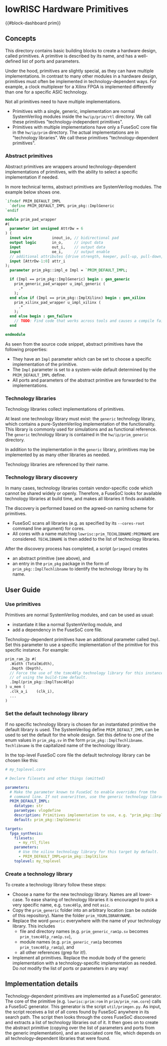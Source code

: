 # lowRISC Hardware Primitives

{{#block-dashboard prim}}

## Concepts

This directory contains basic building blocks to create a hardware design,
called primitives. A primitive is described by its name, and has a well-defined
list of ports and parameters.

Under the hood, primitives are slightly special, as they can have multiple
implementations. In contrast to many other modules in a hardware design,
primitives must often be implemented in technology-dependent ways. For example,
a clock multiplexer for a Xilinx FPGA is implemented differently than one for
a specific ASIC technology.

Not all primitives need to have multiple implementations.

* Primitives with a single, generic, implementation are normal SystemVerilog
  modules inside the `hw/ip/prim/rtl` directory. We call these primitives
  "technology-independent primitives".
* Primitives with multiple implementations have only a FuseSoC core file in the
  `hw/ip/prim` directory. The actual implementations are in "technology
  libraries". We call these primitives "technology-dependent primitives".

### Abstract primitives

Abstract primitives are wrappers around technology-dependent implementations of
primitives, with the ability to select a specific implementation if needed.

In more technical terms, abstract primitives are SystemVerilog modules. The
example below shows one.

```systemverilog
`ifndef PRIM_DEFAULT_IMPL
  `define PRIM_DEFAULT_IMPL prim_pkg::ImplGeneric
`endif

module prim_pad_wrapper
#(
  parameter int unsigned AttrDw = 6
) (
  inout wire         inout_io, // bidirectional pad
  output logic       in_o,     // input data
  input              out_i,    // output data
  input              oe_i,     // output enable
  // additional attributes {drive strength, keeper, pull-up, pull-down, open-drain, invert}
  input [AttrDw-1:0] attr_i
);
  parameter prim_pkg::impl_e Impl = `PRIM_DEFAULT_IMPL;

  if (Impl == prim_pkg::ImplGeneric) begin : gen_generic
    prim_generic_pad_wrapper u_impl_generic (
      .*
    );
  end else if (Impl == prim_pkg::ImplXilinx) begin : gen_xilinx
    prim_xilinx_pad_wrapper u_impl_xilinx (
      .*
    );
  end else begin : gen_failure
    // TODO: Find code that works across tools and causes a compile failure
  end

endmodule
```

As seen from the source code snippet, abstract primitives have the following
properties:

- They have an `Impl` parameter which can be set to choose a specific
  implementation of the primitive.
- The `Impl` parameter is set to a system-wide default determined by the
  `PRIM_DEFAULT_IMPL` define.
- All ports and parameters of the abstract primitive are forwarded to the
  implementations.

### Technology libraries

Technology libraries collect implementations of primitives.

At least one technology library must exist: the `generic` technology library,
which contains a pure-SystemVerilog implementation of the functionality. This
library is commonly used for simulations and as functional reference. The
`generic` technology library is contained in the `hw/ip/prim_generic` directory.

In addition to the implementation in the `generic` library, primitives may be
implemented by as many other libraries as needed.

Technology libraries are referenced by their name.

### Technology library discovery

In many cases, technology libraries contain vendor-specific code which cannot be
shared widely or openly. Therefore, a FuseSoC looks for available technology
libraries at build time, and makes all libraries it finds available.

The discovery is performed based on the agreed-on naming scheme for primitives.

- FuseSoC scans all libraries (e.g. as specified by its `--cores-root` command
  line argument) for cores.
- All cores with a name matching `lowrisc:prim_TECHLIBNAME:PRIMNAME`
  are considered. `TECHLIBNAME` is then added to the list of technology
  libraries.

After the discovery process has completed, a script (`primgen`) creates
- an abstract primitive (see above), and
- an entry in the `prim_pkg` package in the form of `prim_pkg::ImplTechlibname`
  to identify the technology library by its name.

## User Guide

### Use primitives

Primitives are normal SystemVerilog modules, and can be used as usual:
* instantiate it like a normal SystemVerilog module, and
* add a dependency in the FuseSoC core file.

Technology-dependent primitives have an additional parameter called `Impl`.
Set this parameter to use a specific implementation of the primitive for this
specific instance. For example:

```systemverilog
prim_ram_2p #(
  .Width (TotalWidth),
  .Depth (Depth),
  // Force the use of the tsmc40lp technology library for this instance, instead
  // of using the build-time default.
  .Impl(prim_pkg::ImplTsmc40lp)
) u_mem (
  .clk_a_i    (clk_i),
  ...
)
```


### Set the default technology library

If no specific technology library is chosen for an instantiated primitive the
default library is used. The SystemVerilog define `PRIM_DEFAULT_IMPL` can be
used to set the default for the whole design. Set this define to one of the enum
values in `prim_pkg.sv` in the form `prim_pkg::ImplTechlibname`. `Techlibname`
is the capitalized name of the technology library.

In the top-level FuseSoC core file the default technology library can be chosen
like this:

```yaml
# my_toplevel.core

# Declare filesets and other things (omitted)

parameters:
  # Make the parameter known to FuseSoC to enable overrides from the
  # command line. If not overwritten, use the generic technology library.
  PRIM_DEFAULT_IMPL:
    datatype: str
    paramtype: vlogdefine
    description: Primitives implementation to use, e.g. "prim_pkg::ImplGeneric".
    default: prim_pkg::ImplGeneric

targets:
  fpga_synthesis:
    filesets:
      - my_rtl_files
    parameters:
      # Use the xilinx technology library for this target by default.
      - PRIM_DEFAULT_IMPL=prim_pkg::ImplXilinx
    toplevel: my_toplevel
```


### Create a technology library

To create a technology library follow these steps:

- Choose a name for the new technology library. Names are all lower-case.
  To ease sharing of technology libraries it is encouraged to pick a very
  specific name, e.g. `tsmc40lp`, and not `asic`.
- Copy the `prim_generic` folder into an arbitrary location (can be outside
  of this repository). Name the folder `prim_YOURLIBRARYNAME`.
- Replace the word `generic` everywhere with the name of your technology
  library. This includes
  - file and directory names (e.g. `prim_generic_ram1p.sv` becomes
    `prim_tsmc40lp_ram1p.sv`),
  - module names (e.g. `prim_generic_ram1p` becomes `prim_tsmc40lp_ram1p`), and
  - all other references (grep for it!).
- Implement all primitives. Replace the module body of the generic
  implementation with a technology-specific implementation as needed. Do *not*
  modify the list of ports or parameters in any way!

## Implementation details

Technology-dependent primitives are implemented as a FuseSoC generator. The
core of the primitive (e.g. `lowrisc:prim:rom` in `prim/prim_rom.core`) calls
a FuseSoC generator. This generator is the script `util/primgen.py`. As input,
the script receives a list of all cores found by FuseSoC anywhere in its search
path. The script then looks through the cores FuseSoC discovered and extracts
a list of technology libraries out of it. It then goes on to create the
abstract primitive (copying over the list of parameters and ports from the
generic implementation), and an associated core file, which depends on all
technology-dependent libraries that were found.
